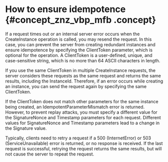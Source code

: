 # How to ensure idempotence {#concept_znz_vbp_mfb .concept}

If a request times out or an internal server error occurs when the CreateInstance operation is called, you may resend the request. In this case, you can prevent the server from creating redundant instances and ensure idempotence by specifying the ClientToken parameter, which is optional for the operation. A ClientToken is a user-defined, unique, and case-sensitive string, which is no more than 64 ASCII characters in length.

If you use the same ClientToken in multiple CreateInstance requests, the server considers these requests as the same request and returns the same results, including the InstanceId. Therefore, if an error occurs while creating an instance, you can send the request again by specifying the same ClientToken.

If the ClientToken does not match other parameters for the same instance being created, an IdempotentParameterMismatch error is returned. However, to prevent replay attacks, you must specify a different value for the SignatureNonce and Timestamp parameters for each request. Different values for SignatureNonce and Timestamp parameters lead to a change in the Signature value.

Typically, clients need to retry a request if a 500 \(InternetError\) or 503 \(ServiceUnavailable\) error is returned, or no response is received. If the last request is successful, retrying the request returns the same results, but will not cause the server to repeat the request.

